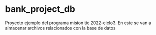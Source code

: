 # bank_project_db
Proyecto ejemplo del programa mision tic 2022-ciclo3. En este se van a almacenar archivos relacionados con la base de datos
